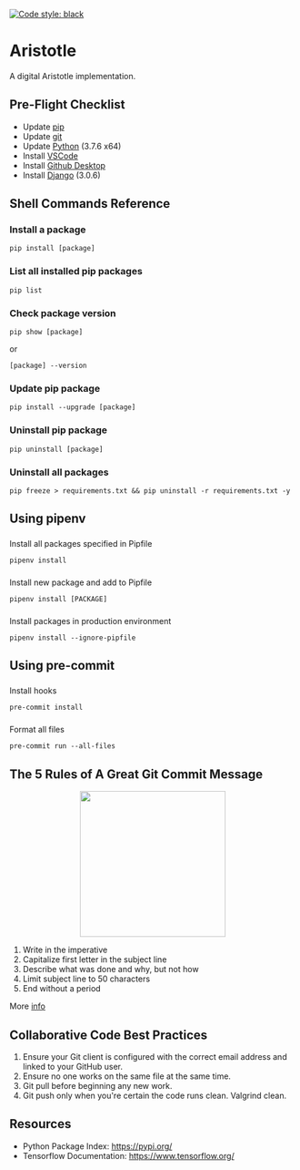 [![Code style: black](https://img.shields.io/badge/code%20style-black-000000.svg)](https://github.com/psf/black)

# Aristotle
A digital Aristotle implementation.

## Pre-Flight Checklist
* Update [pip](https://pypi.org/project/pip/)
* Update [git](https://git-scm.com/)
* Update [Python](https://www.python.org/) (3.7.6 x64)
* Install [VSCode](https://code.visualstudio.com/)
* Install [Github Desktop](https://desktop.github.com/)
* Install [Django](https://www.djangoproject.com/) (3.0.6)

## Shell Commands Reference
### Install a package
```
pip install [package] 
```

### List all installed pip packages
```
pip list
```

### Check package version
```
pip show [package]
```
or
```
[package] --version
```

### Update pip package
```
pip install --upgrade [package]
```

### Uninstall pip package
```
pip uninstall [package]
```

### Uninstall all packages
```
pip freeze > requirements.txt && pip uninstall -r requirements.txt -y
```

## Using pipenv

###
Install all packages specified in Pipfile
```
pipenv install
```

###
Install new package and add to Pipfile
```
pipenv install [PACKAGE]
```

###
Install packages in production environment
```
pipenv install --ignore-pipfile
```

## Using pre-commit

###
Install hooks
```
pre-commit install
```

###
Format all files
```
pre-commit run --all-files
```


## The 5 Rules of A Great Git Commit Message
<p align="center">
  <img src="https://imgs.xkcd.com/comics/git_commit.png" width="256">
</p>

1. Write in the imperative
2. Capitalize first letter in the subject line 
3. Describe what was done and why, but not how
4. Limit subject line to 50 characters
5. End without a period

More [info](https://www.theserverside.com/video/Follow-these-git-commit-message-guidelines)

## Collaborative Code Best Practices

1. Ensure your Git client is configured with the correct email address and linked to your GitHub user.
2. Ensure no one works on the same file at the same time.
3. Git pull before beginning any new work.
4. Git push only when you're certain the code runs clean. Valgrind clean.

## Resources
* Python Package Index: https://pypi.org/
* Tensorflow Documentation: https://www.tensorflow.org/
